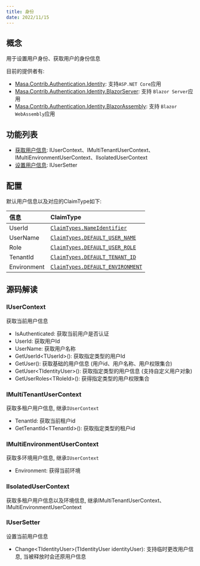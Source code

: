 ```yaml
---
title: 身份
date: 2022/11/15
---
```


## 概念

用于设置用户身份、获取用户的身份信息

目前的提供者有:

* [Masa.Contrib.Authentication.Identity](./web.md): 支持`ASP.NET Core`应用
* [Masa.Contrib.Authentication.Identity.BlazorServer](./blazor-server.md): 支持 `Blazor Server`应用
* [Masa.Contrib.Authentication.Identity.BlazorAssembly](./blazor-wasm.md): 支持 `Blazor WebAssembly`应用

## 功能列表

* [获取用户信息](#IUserContext): IUserContext、IMultiTenantUserContext、IMultiEnvironmentUserContext、IIsolatedUserContext
* [设置用户信息](#IUserSetter): IUserSetter

## 配置

默认用户信息以及对应的ClaimType如下:

|  信息   | ClaimType  |
| :----| :---- |
| UserId | [`ClaimTypes.NameIdentifier`](https://github.com/masastack/MASA.Framework/tree/0.7.0/src/Contrib/Authentication/Masa.Contrib.Authentication.Identity.Core/Constants/ClaimType.cs) |
| UserName | [`ClaimTypes.DEFAULT_USER_NAME`](https://github.com/masastack/MASA.Framework/tree/0.7.0/src/Contrib/Authentication/Masa.Contrib.Authentication.Identity.Core/Constants/ClaimType.cs) |
| Role | [`ClaimTypes.DEFAULT_USER_ROLE`](https://github.com/masastack/MASA.Framework/tree/0.7.0/src/Contrib/Authentication/Masa.Contrib.Authentication.Identity.Core/Constants/ClaimType.cs) |
| TenantId | [`ClaimTypes.DEFAULT_TENANT_ID`](https://github.com/masastack/MASA.Framework/tree/0.7.0/src/Contrib/Authentication/Masa.Contrib.Authentication.Identity.Core/Constants/ClaimType.cs) |
| Environment | [`ClaimTypes.DEFAULT_ENVIRONMENT`](https://github.com/masastack/MASA.Framework/tree/0.7.0/src/Contrib/Authentication/MMasa.Contrib.Authentication.Identity.Core/Constants/ClaimType.cs) |

## 源码解读

### IUserContext

获取当前用户信息

* IsAuthenticated: 获取当前用户是否认证
* UserId: 获取用户Id
* UserName: 获取用户名称
* GetUserId\<TUserId\>(): 获取指定类型的用户Id
* GetUser(): 获取基础的用户信息 (用户id、用户名称、用户权限集合)
* GetUser\<TIdentityUser\>(): 获取指定类型的用户信息 (支持自定义用户对象)
* GetUserRoles\<TRoleId\>(): 获得指定类型的用户权限集合

### IMultiTenantUserContext

获取多租户用户信息, 继承`IUserContext`

* TenantId: 获取当前租户id
* GetTenantId\<TTenantId\>(): 获取指定类型的租户id

### IMultiEnvironmentUserContext

获取多环境用户信息, 继承`IUserContext`

* Environment: 获得当前环境

### IIsolatedUserContext

获取多租户用户信息以及环境信息, 继承IMultiTenantUserContext、IMultiEnvironmentUserContext

### IUserSetter

设置当前用户信息

* Change\<TIdentityUser\>(TIdentityUser identityUser): 支持临时更改用户信息, 当被释放时会还原用户信息
